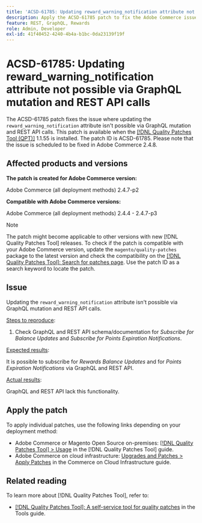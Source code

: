```yaml
---
title: 'ACSD-61785: Updating reward_warning_notification attribute not possible via GraphQL mutation and REST API calls'
description: Apply the ACSD-61785 patch to fix the Adobe Commerce issue where updating the `reward_warning_notification` attribute is not possible via GraphQL mutation and REST API calls.
feature: REST, GraphQL, Rewards
role: Admin, Developer
exl-id: 41f40452-4240-4b4a-b1bc-0da23139f19f
---
```

# ACSD-61785: Updating reward_warning_notification attribute not possible via GraphQL mutation and REST API calls 

The ACSD-61785 patch fixes the issue where updating the `reward_warning_notification` attribute isn't possible via GraphQL mutation and REST API calls. This patch is available when the [[!DNL Quality Patches Tool (QPT)]](/help/tools/quality-patches-tool/quality-patches-tool-to-self-serve-quality-patches.md) 1.1.55 is installed. The patch ID is ACSD-61785. Please note that the issue is scheduled to be fixed in Adobe Commerce 2.4.8. 

## Affected products and versions

**The patch is created for Adobe Commerce version:**

Adobe Commerce (all deployment methods) 2.4.7-p2

**Compatible with Adobe Commerce versions:**

Adobe Commerce (all deployment methods) 2.4.4 - 2.4.7-p3

>[!NOTE]
>
>The patch might become applicable to other versions with new [!DNL Quality Patches Tool] releases. To check if the patch is compatible with your Adobe Commerce version, update the `magento/quality-patches` package to the latest version and check the compatibility on the [[!DNL Quality Patches Tool]: Search for patches page](https://experienceleague.adobe.com/tools/commerce-quality-patches/index.html). Use the patch ID as a search keyword to locate the patch.

## Issue

Updating the `reward_warning_notification` attribute isn't possible via GraphQL mutation and REST API calls.

<u>Steps to reproduce</u>:

1. Check GraphQL and REST API schema/documentation for *Subscribe for Balance Updates* and *Subscribe for Points Expiration Notifications*.

<u>Expected results</u>:

It is possible to subscribe for *Rewards Balance Updates* and for *Points Expiration Notifications* via GraphQL and REST API.

<u>Actual results</u>:

GraphQL and REST API lack this functionality.

## Apply the patch

To apply individual patches, use the following links depending on your deployment method:

* Adobe Commerce or Magento Open Source on-premises: [[!DNL Quality Patches Tool] > Usage](/help/tools/quality-patches-tool/usage.md) in the [!DNL Quality Patches Tool] guide.
* Adobe Commerce on cloud infrastructure: [Upgrades and Patches > Apply Patches](https://experienceleague.adobe.com/docs/commerce-cloud-service/user-guide/develop/upgrade/apply-patches.html) in the Commerce on Cloud Infrastructure guide.

## Related reading

To learn more about [!DNL Quality Patches Tool], refer to:

* [[!DNL Quality Patches Tool]: A self-service tool for quality patches](/help/tools/quality-patches-tool/quality-patches-tool-to-self-serve-quality-patches.md) in the Tools guide.
